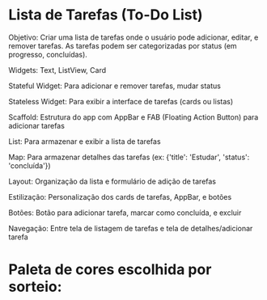 # Lista de Tarefas (To-Do List)

Objetivo: Criar uma lista de tarefas onde o usuário pode adicionar, editar, e remover tarefas. As tarefas podem ser categorizadas por status (em progresso, concluídas).

Widgets: Text, ListView, Card

Stateful Widget: Para adicionar e remover tarefas, mudar status

Stateless Widget: Para exibir a interface de tarefas (cards ou listas)

Scaffold: Estrutura do app com AppBar e FAB (Floating Action Button) para adicionar tarefas

List: Para armazenar e exibir a lista de tarefas

Map: Para armazenar detalhes das tarefas (ex: {'title': 'Estudar', 'status': 'concluída'})

Layout: Organização da lista e formulário de adição de tarefas

Estilização: Personalização dos cards de tarefas, AppBar, e botões

Botões: Botão para adicionar tarefa, marcar como concluída, e excluir

Navegação: Entre tela de listagem de tarefas e tela de detalhes/adicionar tarefa

# Paleta de cores escolhida por sorteio:
